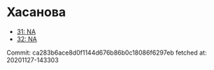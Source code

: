 # Хасанова
- [31: NA](31.md)
- [32: NA](32.md)

Commit: ca283b6ace8d0f1144d676b86b0c18086f6297eb
 fetched at: 20201127-143303
